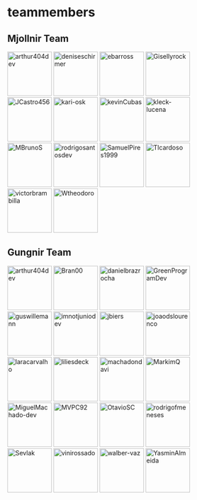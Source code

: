# teammembers

## Mjollnir Team

<img src="https://avatars.githubusercontent.com/arthur404dev?v=4" alt="arthur404dev" width="100" />
<img src="https://avatars.githubusercontent.com/deniseschirmer?v=4" alt="deniseschirmer" width="100" />
<img src="https://avatars.githubusercontent.com/ebarross?v=4" alt="ebarross" width="100" />
<img src="https://avatars.githubusercontent.com/Gisellyrock?v=4" alt="Gisellyrock" width="100" />
<img src="https://avatars.githubusercontent.com/JCastro456?v=4" alt="JCastro456" width="100" />
<img src="https://avatars.githubusercontent.com/kari-osk?v=4" alt="kari-osk" width="100" />
<img src="https://avatars.githubusercontent.com/kevinCubas?v=4" alt="kevinCubas" width="100" />
<img src="https://avatars.githubusercontent.com/kleck-lucena?v=4" alt="kleck-lucena" width="100" />
<img src="https://avatars.githubusercontent.com/MBrunoS?v=4" alt="MBrunoS" width="100" />
<img src="https://avatars.githubusercontent.com/rodrigosantosdev?v=4" alt="rodrigosantosdev" width="100" />
<img src="https://avatars.githubusercontent.com/SamuelPires1999?v=4" alt="SamuelPires1999" width="100" />
<img src="https://avatars.githubusercontent.com/Tlcardoso?v=4" alt="Tlcardoso" width="100" />
<img src="https://avatars.githubusercontent.com/victorbrambilla?v=4" alt="victorbrambilla" width="100" />
<img src="https://avatars.githubusercontent.com/Wtheodoro?v=4" alt="Wtheodoro" width="100" />


## Gungnir Team

<img src="https://avatars.githubusercontent.com/arthur404dev?v=4" alt="arthur404dev" width="100" />
<img src="https://avatars.githubusercontent.com/Bran00?v=4" alt="Bran00" width="100" />
<img src="https://avatars.githubusercontent.com/danielbrazrocha?v=4" alt="danielbrazrocha" width="100" />
<img src="https://avatars.githubusercontent.com/GreenProgramDev?v=4" alt="GreenProgramDev" width="100" />
<img src="https://avatars.githubusercontent.com/guswillemann?v=4" alt="guswillemann" width="100" />
<img src="https://avatars.githubusercontent.com/imnotjuniodev?v=4" alt="imnotjuniodev" width="100" />
<img src="https://avatars.githubusercontent.com/jbiers?v=4" alt="jbiers" width="100" />
<img src="https://avatars.githubusercontent.com/joaodslourenco?v=4" alt="joaodslourenco" width="100" />
<img src="https://avatars.githubusercontent.com/laracarvalho?v=4" alt="laracarvalho" width="100" />
<img src="https://avatars.githubusercontent.com/liliesdeck?v=4" alt="liliesdeck" width="100" />
<img src="https://avatars.githubusercontent.com/machadondavi?v=4" alt="machadondavi" width="100" />
<img src="https://avatars.githubusercontent.com/MarkimQ?v=4" alt="MarkimQ" width="100" />
<img src="https://avatars.githubusercontent.com/MiguelMachado-dev?v=4" alt="MiguelMachado-dev" width="100" />
<img src="https://avatars.githubusercontent.com/MVPC92?v=4" alt="MVPC92" width="100" />
<img src="https://avatars.githubusercontent.com/OtavioSC?v=4" alt="OtavioSC" width="100" />
<img src="https://avatars.githubusercontent.com/rodrigofmeneses?v=4" alt="rodrigofmeneses" width="100" />
<img src="https://avatars.githubusercontent.com/Sevlak?v=4" alt="Sevlak" width="100" />
<img src="https://avatars.githubusercontent.com/vinirossado?v=4" alt="vinirossado" width="100" />
<img src="https://avatars.githubusercontent.com/walber-vaz?v=4" alt="walber-vaz" width="100" />
<img src="https://avatars.githubusercontent.com/YasminAlmeida?v=4" alt="YasminAlmeida" width="100" />
